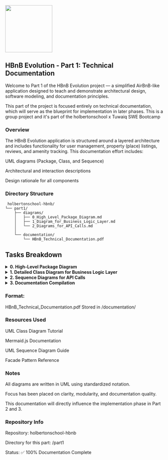 
 <img src="https://github.com/user-attachments/assets/5f8d33ce-fed8-438a-935c-a9916afef26e" width="150">
 
 <dive></dive>
 
 ## HBnB Evolution - Part 1: Technical Documentation
Welcome to Part 1 of the HBnB Evolution project — a simplified AirBnB-like application designed to teach and demonstrate architectural design, software modeling, and documentation principles.

This part of the project is focused entirely on technical documentation, which will serve as the blueprint for implementation in later phases.
This is a group project and it's part of the holbertonschool x Tuwaiq SWE Bootcamp 

### Overview
The HBnB Evolution application is structured around a layered architecture and includes functionality for user management, property (place) listings, reviews, and amenity tracking. This documentation effort includes:

UML diagrams (Package, Class, and Sequence)

Architectural and interaction descriptions

Design rationale for all components

### Directory Structure
```
 holbertonschool-hbnb/
└── part1/
    ├── diagrams/
    │   ├── 0_High_Level_Package_Diagram.md
    │   ├── 1_Diagram_for_Business_Logic_Layer.md
    │   └── 2_Diagrams_for_API_Calls.md
    │ 
    └── documentation/
        └── HBnB_Technical_Documentation.pdf
```
## Tasks Breakdown

<details>
<summary><strong>0. High-Level Package Diagram</strong></summary>

**Objective:**  
Illustrate the three-layer architecture of the HBnB system using the **Facade Pattern** for inter-layer communication.

**Layers:**
- **Presentation Layer**: API & Services
- **Business Logic Layer**: Core Models (User, Place, Review, Amenity)
- **Persistence Layer**: Data storage/retrieval logic (e.g., repositories/DAOs)

**Deliverables:**
- UML Package Diagram (Mermaid.js or draw.io)
- Explanatory notes on architecture and design patterns

</details>


<details>
<summary><strong>1. Detailed Class Diagram for Business Logic Layer</strong></summary>

**Objective:**  
Design and document all entities in the business logic layer, showing attributes, methods, and relationships.

**Entities Modeled:**
- `User`
- `Place`
- `Review`
- `Amenity`

**Requirements:**
- Use UUIDs for unique identification
- Include `created_at` and `updated_at` timestamps
- Show associations (e.g., Place ↔ Amenities)

**Deliverables:**
- UML Class Diagram
- Description of each class, relationships, and logic

</details>


<details>
<summary><strong>2. Sequence Diagrams for API Calls</strong></summary>

**Objective:**  
Demonstrate the flow of data and logic for major API operations.

**API Calls Modeled:**
1. User Registration  
2. Place Creation  
3. Review Submission  
4. Fetch List of Places

**Deliverables:**
- 4 UML Sequence Diagrams
- Step-by-step explanation of each interaction

**Focus Areas:**
- Request flow from Presentation → Business Logic → Persistence
- Use of method calls, validations, and DB access

</details>

<details>
<summary><strong>3. Documentation Compilation</strong></summary>

**Objective:**  
Assemble all diagrams and notes into a **comprehensive technical document** that defines the system architecture.

**Includes:**
- Introduction and project overview
- High-Level Architecture section
- Detailed Class Design section
- API Interaction Flow section

**Format:**  
`HBnB_Technical_Documentation.pdf`  
Stored in `/documentation/`

</details>


### Format:
HBnB_Technical_Documentation.pdf
Stored in /documentation/

###  Resources Used
UML Class Diagram Tutorial

Mermaid.js Documentation

UML Sequence Diagram Guide

Facade Pattern Reference

 ### Notes
All diagrams are written in UML using standardized notation.

Focus has been placed on clarity, modularity, and documentation quality.

This documentation will directly influence the implementation phase in Part 2 and 3.

### Repository Info
Repository: holbertonschool-hbnb

Directory for this part: /part1

Status: ✅ 100% Documentation Complete
